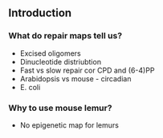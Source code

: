 ## Introduction

### What do repair maps tell us?

- Excised oligomers 
- Dinucleotide distriubtion
- Fast vs slow repair cor CPD and (6-4)PP
- Arabidopsis vs mouse - circadian
- E. coli


### Why to use mouse lemur?

- No epigenetic map for lemurs

